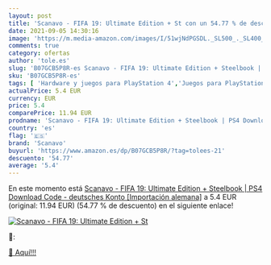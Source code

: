 ```yaml
---
layout: post
title: 'Scanavo - FIFA 19: Ultimate Edition + St con un 54.77 % de descuento'
date: 2021-09-05 14:30:16
image: 'https://m.media-amazon.com/images/I/51wjNdPGSDL._SL500_._SL400_.jpg'
comments: true
category: ofertas
author: 'tole.es'
slug: 'B07GCB5P8R-es Scanavo - FIFA 19: Ultimate Edition + Steelbook | PS4...'
sku: 'B07GCB5P8R-es'
tags: [ 'Hardware y juegos para PlayStation 4','Juegos para PlayStation 4','Videojuegos','ps4','scanavo', ]
actualPrice: 5.4 EUR
currency: EUR
price: 5.4
comparePrice: 11.94 EUR
prodname: 'Scanavo - FIFA 19: Ultimate Edition + Steelbook | PS4 Download Code - deutsches Konto [Importación alemana]'
country: 'es'
flag: '🇪🇸'
brand: 'Scanavo'
buyurl: 'https://www.amazon.es/dp/B07GCB5P8R/?tag=tolees-21'
descuento: '54.77'
average: '5.4'
---
```


En este momento está [Scanavo - FIFA 19: Ultimate Edition + Steelbook | PS4 Download Code - deutsches Konto [Importación alemana]](https://www.amazon.es/dp/B07GCB5P8R/?tag=tolees-21) a 5.4 EUR (original: 11.94 EUR) (54.77 %  de descuento) en el siguiente enlace!

[![Scanavo - FIFA 19: Ultimate Edition + St](https://m.media-amazon.com/images/I/51wjNdPGSDL._SL500_._SL400_.jpg)](https://www.amazon.es/dp/B07GCB5P8R/?tag=tolees-21)

🔎:


[🛒 Aquí!!!](https://www.amazon.es/dp/B07GCB5P8R/?tag=tolees-21)
